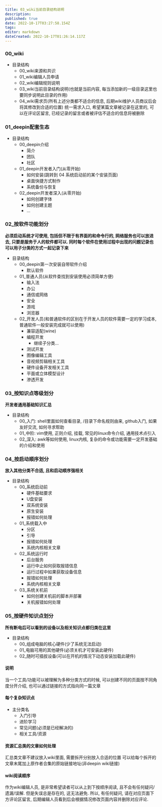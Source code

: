 ```yaml
---
title: 03_wiki当前目录结构说明
description: 
published: true
date: 2022-10-17T03:27:58.154Z
tags: 
editor: markdown
dateCreated: 2022-10-17T01:26:14.117Z
---
```


### 00_wiki
* 目录结构
	* 00_wiki来源和共识
	* 01_wiki编辑人员申请
	* 02_wiki编辑规则说明
	* 03_wiki当前目录结构说明(也就是当前内容, 每当添加新的一级目录这里也要同步说明此目录的作用)
	* 04_wiki需求页(所有上述分类都不适合的信息, 后期wiki维护人员商议后会将其修改到合适的位置)
		统一需求入口, 希望某篇文章被记录在这里的, 可以在评论区留言, 已经记录的留言或者被评估不适合的信息将被删除

### 01_deepin配套生态
* 目录结构
	* 00_deepin介绍
		* 简介
		* 团队
		* 社区
	* 01_deepin开发者入门(从零开始)
		* 如何安装(跳转到 04 系统启动前的某个安装页面)
		* 桌面快捷方式制作
		* 系统备份与恢复
	* 02_deepin开发者深入(从零开始)
		* 如何创建字体
		* 如何创建主题
		* ...

### 02_按软件功能划分
**必须启动系统才可使用, 包括但不限于有界面的和命令行的, 网络服务也可以放进去, 只要是服务于人的软件都可以. 同时每个软件在使用过程中出现的问题记录也可以用子分类的方式一起记录下来**
* 目录结构
	* 00_deepin第一次安装自带软件介绍
		* 默认软件
	* 01_普通人员(从软件查找到安装使用必须简单方便)
		* 输入法
		* 办公
		* 通信或网络
		* 安全
		* 游戏
		* 浏览器
	* 02_开发人员(和普通软件的区别在于开发人员的软件需要一定的学习成本, 普通软件一般安装完成就可以使用)
		* 兼容适配(wine)
		* 编程开发
			* 继续子分类...
		* 测试开发
		* 图像编辑工具
		* 音视频剪辑相关工具
		* 硬件设备开发相关工具
		* 平面或立体模型设计
		* 渗透开发

### 03_按知识点等级划分
**开发者通用基础知识汇总**
* 目录结构
	* 00_入门: shell里面如何查看目录, /目录下命名规则由来, github入门, 如果友好交流, 如何寻求帮助
	* 01_中阶: vim使用, 正则介绍, 挂载, 常见的linux命令介绍, 通用技术点引入
	* 02_深入: awk等如何使用, linux内核, 复杂的命令或功能需要一定开发基础的介绍和使用

### 04_按启动顺序划分
**放入其他分类不合适, 且和启动顺序强相关**
* 目录结构
	* 00_系统启动前
		* 硬件基础要求
		* U盘安装
		* 双系统安装
		* 原生安装
		* 报错如何处理
	* 01_系统载入中
		* 分区
		* 引导
		* 报错如何处理
		* 系统内核相关文章
	* 02_系统运行时
		* 后台服务
		* 运行中止如何获取报错信息
		* 运行过程中如果获取设备信息
		* 报错如何处理
		* 系统内核相关文章
	* 03_系统关机前
		* 如何创建关机前的脚本并部署
		* 关机报错如何处理

### 05_按硬件知识点划分
**所有断电后可以看到的设备以及相关知识点都归类在这里**
* 目录结构
	* 00_组成电脑的核心硬件(少了系统无法启动)
	* 01_电脑可用的其他硬件(必须关机才可安装此硬件)
	* 02_随时可插拔设备(可以在开机的情况下动态安装加载此硬件)


	





#### 说明
当一个工具/功能可以被理解为多种分类方式的时候, 
可以创建不同的页面按不同角度分开介绍,
也可以通过链接的方式指向同一篇文章



#### 每个复杂知识点
* 主分类名
	* 入门引导
	* 进阶学习
	* 常见问题(必须是已经解决的)
	* 相关工具/资源


#### 资源汇总类的文章如何处理
汇总类文章不建议放入wiki里面, 需要拆开分别放入合适的位置
可以给每个拆开的文章末尾加上原作者合集的原始链接地址(非deepin wiki链接)
	

#### wiki阅读顺序
作为wiki编辑人员, 是非常希望读者可以从上到下按顺序阅读, 且不会有任何疑问/遗漏/误解.
但是失误总是存在的, 这无法避免.
所以, 有任何疑问, 请在对应页面下方评论区留言, 后期编辑人员看到后会根据情况修改页面内容并删除对应评论.


